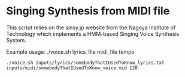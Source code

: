 # Singing Synthesis from MIDI file

This script relies on the sinsy.jp website from the Nagoya Institute of Technology which implements a HMM-based Singing Voice Synthesis System.

Example usage: ./voice.sh lyrics_file midi_file tempo

	./voice.sh inputs/lyrics/somebodyThatIUsedToKnow_lyrics.txt inputs/midi/somebodyThatIUsedToKnow_voice.mid 120